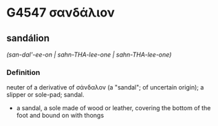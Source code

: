 # G4547 σανδάλιον

## sandálion

_(san-dal'-ee-on | sahn-THA-lee-one | sahn-THA-lee-one)_

### Definition

neuter of a derivative of σάνδαλον (a "sandal"; of uncertain origin); a slipper or sole-pad; sandal.

- a sandal, a sole made of wood or leather, covering the bottom of the foot and bound on with thongs

